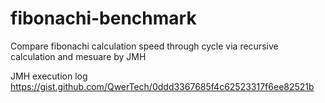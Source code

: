 # fibonachi-benchmark
Compare fibonachi calculation speed through cycle via recursive calculation and mesuare by JMH

JMH execution log
https://gist.github.com/QwerTech/0ddd3367685f4c62523317f6ee82521b

